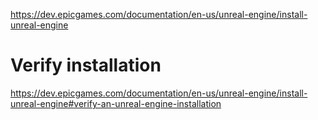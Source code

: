 https://dev.epicgames.com/documentation/en-us/unreal-engine/install-unreal-engine

# Verify installation
https://dev.epicgames.com/documentation/en-us/unreal-engine/install-unreal-engine#verify-an-unreal-engine-installation
